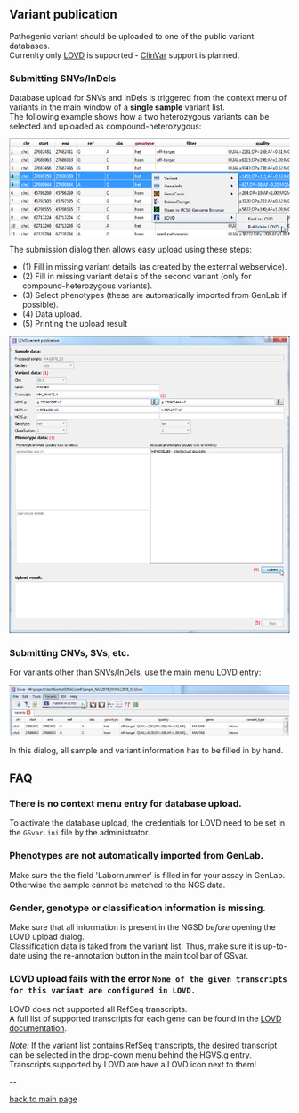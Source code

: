 ## Variant publication

Pathogenic variant should be uploaded to one of the public variant databases.  
Currenlty only [LOVD](http://www.lovd.nl/3.0/home) is supported - [ClinVar](https://www.ncbi.nlm.nih.gov/clinvar/) support is planned.

### Submitting SNVs/InDels

Database upload for SNVs and InDels is triggered from the context menu of variants in the main window of a **single sample** variant list.  
The following example shows how a two heterozygous variants can be selected and uploaded as compound-heterozygous:

![alt](variant_publication_context_menu.png)

The submission dialog then allows easy upload using these steps:

- (1) Fill in missing variant details (as created by the external webservice).
- (2) Fill in missing variant details of the second variant (only for compound-heterozygous variants).
- (3) Select phenotypes (these are automatically imported from GenLab if possible).
- (4) Data upload.
- (5) Printing the upload result 

![alt](variant_publication_dialog.png)

### Submitting CNVs, SVs, etc.

For variants other than SNVs/InDels, use the main menu LOVD entry:

![alt](variant_publication_main_menu.png)

In this dialog, all sample and variant information has to be filled in by hand.

## FAQ

### There is no context menu entry for database upload.

To activate the database upload, the credentials for LOVD need to be set in the `GSvar.ini` file by the administrator.


### Phenotypes are not automatically imported from GenLab.

Make sure the the field 'Labornummer' is filled in for your assay in GenLab. Otherwise the sample cannot be matched to the NGS data.

### Gender, genotype or classification information is missing.

Make sure that all information is present in the NGSD *before* opening the LOVD upload dialog.  
Classification data is taked from the variant list. Thus, make sure it is up-to-date using the re-annotation button in the main tool bar of GSvar.

### LOVD upload fails with the error `None of the given transcripts for this variant are configured in LOVD.`

LOVD does not supported all RefSeq transcripts.  
A full list of supported transcripts for each gene can be found in the [LOVD documentation](https://databases.lovd.nl/shared/transcripts).  

*Note:* If the variant list contains RefSeq transcripts, the desired transcript can be selected in the drop-down menu behind the HGVS.g entry. Transcripts supported by LOVD are have a LOVD icon next to them!


--

[back to main page](index.md)
